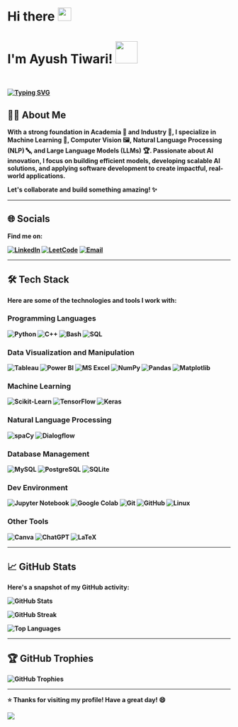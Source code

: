 <h1>Hi there <img src="https://raw.githubusercontent.com/MartinHeinz/MartinHeinz/master/wave.gif" width="30px">  </h1>
  <h1>I'm <b>Ayush Tiwari!<b/> <img src="https://media.giphy.com/media/mGcNjsfWAjY5AEZNw6/giphy.gif" width="50"></h1>

<br>

[![Typing SVG](https://readme-typing-svg.herokuapp.com?font=&size=32&duration=4500&pause=1000&color=7C7BF7&center=true&vCenter=true&random=false&width=435&lines=Motivated+AI+Engineer)](https://git.io/typing-svg)

## 👨‍💻 About Me

With a strong foundation in Academia 📖 and Industry 💼, I specialize in Machine Learning 🤖, Computer Vision 🖼️, Natural Language Processing (NLP) 🔤, and Large Language Models (LLMs) 🏆.
Passionate about AI innovation, I focus on building efficient models, developing scalable AI solutions, and applying software development to create impactful, real-world applications. 

Let's collaborate and build something amazing! ✨  

---

## 🌐 Socials

Find me on:

[![LinkedIn](https://img.shields.io/badge/LinkedIn-0077B5?style=for-the-badge&logo=linkedin&logoColor=white)](https://www.linkedin.com/in/headlessstart/)
[![LeetCode](https://img.shields.io/badge/LeetCode-FFA116?style=for-the-badge&logo=leetcode&logoColor=black)](https://leetcode.com/u/headless_start/)
[![Email](https://img.shields.io/badge/Email-D14836?style=for-the-badge&logo=gmail&logoColor=white)](mailto:tiwari.ayush@b-tu.de)

---

## 🛠️ Tech Stack

Here are some of the technologies and tools I work with:

### Programming Languages
![Python](https://img.shields.io/badge/Python-3776AB?style=for-the-badge&logo=python&logoColor=white)
![C++](https://img.shields.io/badge/C%2B%2B-00599C?style=for-the-badge&logo=c%2B%2B&logoColor=white)
![Bash](https://img.shields.io/badge/Bash-4EAA25?style=for-the-badge&logo=gnu-bash&logoColor=white)
![SQL](https://img.shields.io/badge/SQL-4479A1?style=for-the-badge&logo=sql&logoColor=white)

### Data Visualization and Manipulation
![Tableau](https://img.shields.io/badge/Tableau-E97627?style=for-the-badge&logo=tableau&logoColor=white) ![Power BI](https://img.shields.io/badge/Power%20BI-F2C811?style=for-the-badge&logo=powerbi&logoColor=black) ![MS Excel](https://img.shields.io/badge/Microsoft%20Excel-217346?style=for-the-badge&logo=microsoftexcel&logoColor=white) ![NumPy](https://img.shields.io/badge/NumPy-013243?style=for-the-badge&logo=numpy&logoColor=white) ![Pandas](https://img.shields.io/badge/Pandas-150458?style=for-the-badge&logo=pandas&logoColor=white) ![Matplotlib](https://img.shields.io/badge/Matplotlib-008080?style=for-the-badge&logo=matplotlib&logoColor=white)

### Machine Learning
![Scikit-Learn](https://img.shields.io/badge/Scikit_Learn-F7931E?style=for-the-badge&logo=scikit-learn&logoColor=white)
![TensorFlow](https://img.shields.io/badge/TensorFlow-FF6F00?style=for-the-badge&logo=tensorflow&logoColor=white)
![Keras](https://img.shields.io/badge/Keras-D00000?style=for-the-badge&logo=keras&logoColor=white)

### Natural Language Processing
![spaCy](https://img.shields.io/badge/spaCy-09A3D5?style=for-the-badge&logo=spacy&logoColor=white) ![Dialogflow](https://img.shields.io/badge/Dialogflow-FF9800?style=for-the-badge&logo=dialogflow&logoColor=white)

### Database Management
![MySQL](https://img.shields.io/badge/MySQL-4479A1?style=for-the-badge&logo=mysql&logoColor=white)  ![PostgreSQL](https://img.shields.io/badge/PostgreSQL-336791?style=for-the-badge&logo=postgresql&logoColor=white)  ![SQLite](https://img.shields.io/badge/SQLite-003B57?style=for-the-badge&logo=sqlite&logoColor=white)  

### Dev Environment
![Jupyter Notebook](https://img.shields.io/badge/Jupyter-FA0F00?style=for-the-badge&logo=jupyter&logoColor=white)  ![Google Colab](https://img.shields.io/badge/Google%20Colab-F9AB00?style=for-the-badge&logo=googlecolab&logoColor=white)  ![Git](https://img.shields.io/badge/Git-F05032?style=for-the-badge&logo=git&logoColor=white)  ![GitHub](https://img.shields.io/badge/GitHub-181717?style=for-the-badge&logo=github&logoColor=white)  ![Linux](https://img.shields.io/badge/Linux-FCC624?style=for-the-badge&logo=linux&logoColor=black)  

### Other Tools  
![Canva](https://img.shields.io/badge/Canva-00C4CC?style=for-the-badge&logo=canva&logoColor=white) ![ChatGPT](https://img.shields.io/badge/ChatGPT-00A67E?style=for-the-badge&logo=openai&logoColor=white) ![LaTeX](https://img.shields.io/badge/LaTeX-008080?style=for-the-badge&logo=latex&logoColor=white)

---

## 📈 GitHub Stats

Here's a snapshot of my GitHub activity:

![GitHub Stats](https://github-readme-stats.vercel.app/api?username=headless-start&show_icons=true&theme=radical&cache_seconds=170)

![GitHub Streak](https://github-readme-streak-stats.herokuapp.com/?user=headless-start&how_icons=true&theme=radical&cache_seconds=170)

![Top Languages](https://github-readme-stats.vercel.app/api/top-langs/?username=headless-start&layout=compact&theme=radical&cache_seconds=170)

---

## 🏆 GitHub Trophies  
![GitHub Trophies](https://github-profile-trophy.vercel.app/?username=headless-start&theme=radical&no-frame=true&no-bg=false&margin-w=4&cache=170)

---

⭐️ Thanks for visiting my profile! Have a great day! 😄

[![](https://visitcount.itsvg.in/api?id=headless-start&icon=8&color=8)](https://visitcount.itsvg.in)
